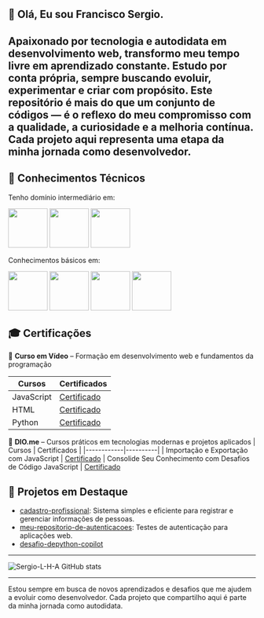 ## 👋 Olá, Eu sou Francisco Sergio.

Apaixonado por tecnologia e autodidata em desenvolvimento web, transformo meu tempo livre em aprendizado constante. Estudo por conta própria, sempre buscando evoluir, experimentar e criar com propósito.
Este repositório é mais do que um conjunto de códigos — é o reflexo do meu compromisso com a qualidade, a curiosidade e a melhoria contínua. Cada projeto aqui representa uma etapa da minha jornada como desenvolvedor.
---

## 🧠 Conhecimentos Técnicos

Tenho domínio intermediário em:

<p align="left">
  <img src="https://cdn.jsdelivr.net/gh/devicons/devicon@latest/icons/javascript/javascript-original.svg" width="80px">
  <img src="https://cdn.jsdelivr.net/gh/devicons/devicon@latest/icons/html5/html5-original.svg" width="80px">
  <img src="https://cdn.jsdelivr.net/gh/devicons/devicon@latest/icons/css3/css3-original.svg" width="80px">
</p>

Conhecimentos básicos em:

<p align="left">
  <img src="https://cdn.jsdelivr.net/gh/devicons/devicon@latest/icons/nodejs/nodejs-original-wordmark.svg" width="80px">
  <img src="https://cdn.jsdelivr.net/gh/devicons/devicon@latest/icons/mysql/mysql-original.svg" width="80px">
  <img src="https://cdn.jsdelivr.net/gh/devicons/devicon@latest/icons/php/php-original.svg" width="80px">
  <img src="https://cdn.jsdelivr.net/gh/devicons/devicon@latest/icons/python/python-original.svg" width="80px">
</p>

## 🎓 Certificações

📜 **Curso em Vídeo** – Formação em desenvolvimento web e fundamentos da programação

| Cursos | Certificados |
|--------|--------------|
|JavaScript | [Certificado](https://www.cursoemvideo.com/certificates)|
|HTML | [Certificado](https://www.cursoemvideo.com/certificates)|
|Python | [Certificado](https://www.cursoemvideo.com/certificates)|


📜 **DIO.me** – Cursos práticos em tecnologias modernas e projetos aplicados
| Cursos | Certificados |
|------------|----------|
| Importação e Exportação com JavaScript | [Certificado](https://hermes.dio.me/certificates/NDMA6TS9.pdf)
| Consolide Seu Conhecimento com Desafios de Código JavaScript | [Certificado](https://hermes.dio.me/certificates/QKXE0ATU.pdf)

## 📂 Projetos em Destaque

- [cadastro-profissional](https://github.com/sergio-l-h-a/cadastro-profissional): Sistema simples e eficiente para registrar e gerenciar informações de pessoas.
- [meu-repositorio-de-autenticacoes](https://github.com/sergio-l-h-a/meu-repositorio-de-autenticacoes): Testes de autenticação para aplicações web.
- [desafio-depython-copilot](https://github.com/sergio-l-h-a/desafios-python-copilot)
***

![Sergio-L-H-A GitHub stats](https://github-readme-stats.vercel.app/api?username=sergio-l-h-a&theme=tokyonight&show_icons=true)

***

Estou sempre em busca de novos aprendizados e desafios que me ajudem a evoluir como desenvolvedor. Cada projeto que compartilho aqui é parte da minha jornada como autodidata.



<!--
**sergio-l-h-a/sergio-l-h-a** is a ✨ _special_ ✨ repository because its `README.md` (this file) appears on your GitHub profile.

Here are some ideas to get you started:

- 🔭 I’m currently working on ...
- 🌱 I’m currently learning ...
- 👯 I’m looking to collaborate on ...
- 🤔 I’m looking for help with ...
- 💬 Ask me about ...
- 📫 How to reach me: ...
- 😄 Pronouns: ...
- ⚡ Fun fact: ...
-->
